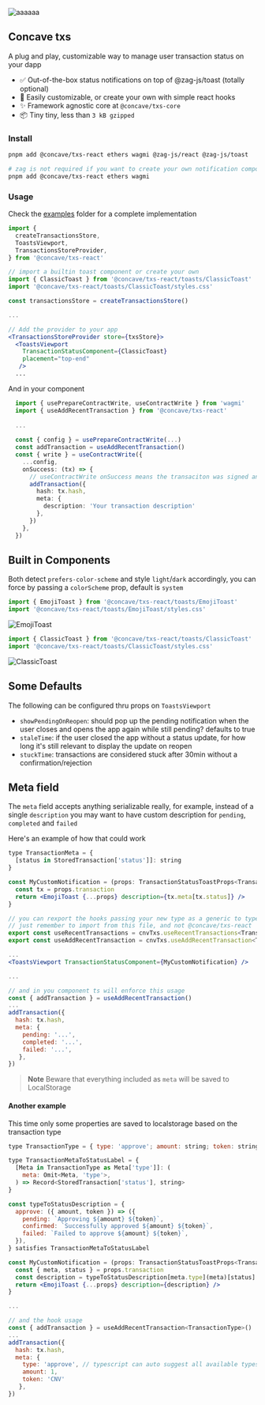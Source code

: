 ![aaaaaa](https://user-images.githubusercontent.com/6232729/215295598-cdda474f-78bc-482f-8e92-4feab3169a69.png)



## Concave txs 
A plug and play, customizable way to manage user transaction status on your dapp

- ✅ Out-of-the-box status notifications on top of @zag-js/toast (totally optional)
- 🎉 Easily customizable, or create your own with simple react hooks
- ✨ Framework agnostic core at `@concave/txs-core`
- 📦 Tiny tiny, less than `3 kB gzipped`

### Install 

```bash
pnpm add @concave/txs-react ethers wagmi @zag-js/react @zag-js/toast

# zag is not required if you want to create your own notification components
pnpm add @concave/txs-react ethers wagmi
```

### Usage

Check the [examples](https://github.com/ConcaveFi/txs/tree/main/examples) folder for a complete implementation

```jsx
import {
  createTransactionsStore,
  ToastsViewport,
  TransactionsStoreProvider,
} from '@concave/txs-react'

// import a builtin toast component or create your own
import { ClassicToast } from '@concave/txs-react/toasts/ClassicToast'
import '@concave/txs-react/toasts/ClassicToast/styles.css'

const transactionsStore = createTransactionsStore()

...

// Add the provider to your app
<TransactionsStoreProvider store={txsStore}>
  <ToastsViewport 
    TransactionStatusComponent={ClassicToast} 
    placement="top-end"
   />
  ...
```

And in your component

```ts
  import { usePrepareContractWrite, useContractWrite } from 'wagmi'
  import { useAddRecentTransaction } from '@concave/txs-react'
  
  ...
  
  const { config } = usePrepareContractWrite(...)
  const addTransaction = useAddRecentTransaction()
  const { write } = useContractWrite({
    ...config,
    onSuccess: (tx) => {
      // useContractWrite onSuccess means the transaciton was signed and sent
      addTransaction({
        hash: tx.hash,
        meta: {
          description: 'Your transaction description'
        },
      })
    },
  })
```

## Built in Components
Both detect `prefers-color-scheme` and style `light`/`dark` accordingly, you can force by passing a `colorScheme` prop, default is `system`

```js
import { EmojiToast } from '@concave/txs-react/toasts/EmojiToast'
import '@concave/txs-react/toasts/EmojiToast/styles.css'
```
![EmojiToast](https://user-images.githubusercontent.com/6232729/215291468-808a1834-93bd-479b-9c34-90d789ab87a3.png)

```js
import { ClassicToast } from '@concave/txs-react/toasts/ClassicToast'
import '@concave/txs-react/toasts/ClassicToast/styles.css'
```
![ClassicToast](https://user-images.githubusercontent.com/6232729/215294093-c0900895-4a0c-4b88-8e5a-0b70c15f5b99.png)


## Some Defaults

The following can be configured thru props on `ToastsViewport`

- `showPendingOnReopen`: should pop up the pending notification when the user closes and opens the app again while still pending? defaults to true
- `staleTime`: if the user closed the app without a status update, for how long it's still relevant to display the update on reopen
- `stuckTime`: transactions are considered stuck after 30min without a confirmation/rejection

## Meta field

The `meta` field accepts anything serializable really,
for example, instead of a single `description` you may want to have custom description for `pending`, `completed` and `failed`

Here's an example of how that could work

```jsx
type TransactionMeta = {
  [status in StoredTransaction['status']]: string
}

const MyCustomNotification = (props: TransactionStatusToastProps<TransactionMeta>) => {
  const tx = props.transaction
  return <EmojiToast {...props} description={tx.meta[tx.status]} />
}

// you can rexport the hooks passing your new type as a generic to type check on use 
// just remember to import from this file, and not @concave/txs-react
export const useRecentTransactions = cnvTxs.useRecentTransactions<TransactionMeta>
export const useAddRecentTransaction = cnvTxs.useAddRecentTransaction<TransactionMeta>

...
<ToastsViewport TransactionStatusComponent={MyCustomNotification} />

...

// and in you component ts will enforce this usage
const { addTransaction } = useAddRecentTransaction()
...
addTransaction({
  hash: tx.hash,
  meta: { 
    pending: '...',
    completed: '...',
    failed: '...',
   },
})


```

> **Note**
> Beware that everything included as `meta` will be saved to LocalStorage

#### Another example 
This time only some properties are saved to localstorage based on the transaction type

```jsx
type TransactionType = { type: 'approve'; amount: string; token: string } // | { ...more types }

type TransactionMetaToStatusLabel = {
  [Meta in TransactionType as Meta['type']]: (
    meta: Omit<Meta, 'type'>,
  ) => Record<StoredTransaction['status'], string>
}

const typeToStatusDescription = {
  approve: ({ amount, token }) => ({
    pending: `Approving ${amount} ${token}`,
    confirmed: `Successfully approved ${amount} ${token}`,
    failed: `Failed to approve ${amount} ${token}`,
  }),
} satisfies TransactionMetaToStatusLabel

const MyCustomNotification = (props: TransactionStatusToastProps<TransactionType>) => {
  const { meta, status } = props.transaction
  const description = typeToStatusDescription[meta.type](meta)[status]
  return <EmojiToast {...props} description={description} />
}

...

// and the hook usage
const { addTransaction } = useAddRecentTransaction<TransactionType>()
...
addTransaction({
  hash: tx.hash,
  meta: { 
    type: 'approve', // typescript can auto suggest all available types and their required properties
    amount: 1,
    token: 'CNV'
   },
})
```



